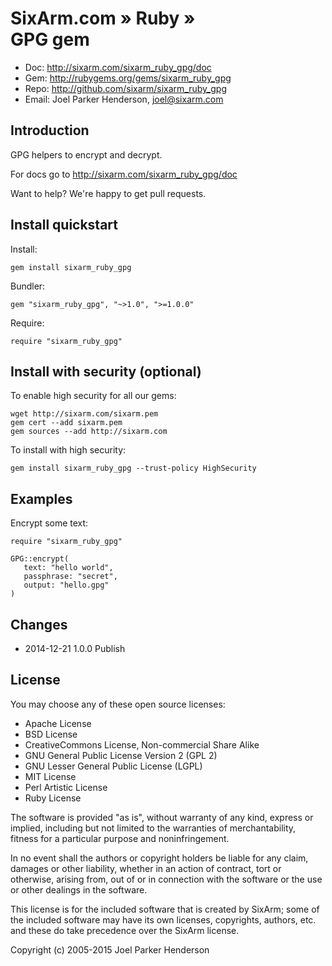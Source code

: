 # SixArm.com » Ruby » <br> GPG gem

* Doc: <http://sixarm.com/sixarm_ruby_gpg/doc>
* Gem: <http://rubygems.org/gems/sixarm_ruby_gpg>
* Repo: <http://github.com/sixarm/sixarm_ruby_gpg>
* Email: Joel Parker Henderson, <joel@sixarm.com>

## Introduction

GPG helpers to encrypt and decrypt.

For docs go to <http://sixarm.com/sixarm_ruby_gpg/doc>

Want to help? We're happy to get pull requests.


## Install quickstart

Install:

    gem install sixarm_ruby_gpg

Bundler:

    gem "sixarm_ruby_gpg", "~>1.0", ">=1.0.0"

Require:

    require "sixarm_ruby_gpg"


## Install with security (optional)

To enable high security for all our gems:

    wget http://sixarm.com/sixarm.pem
    gem cert --add sixarm.pem
    gem sources --add http://sixarm.com

To install with high security:

    gem install sixarm_ruby_gpg --trust-policy HighSecurity


## Examples

Encrypt some text:

    require "sixarm_ruby_gpg"

    GPG::encrypt(
       text: "hello world",
       passphrase: "secret",
       output: "hello.gpg"
    )


## Changes

* 2014-12-21 1.0.0 Publish


## License

You may choose any of these open source licenses:

  * Apache License
  * BSD License
  * CreativeCommons License, Non-commercial Share Alike
  * GNU General Public License Version 2 (GPL 2)
  * GNU Lesser General Public License (LGPL)
  * MIT License
  * Perl Artistic License
  * Ruby License

The software is provided "as is", without warranty of any kind,
express or implied, including but not limited to the warranties of
merchantability, fitness for a particular purpose and noninfringement.

In no event shall the authors or copyright holders be liable for any
claim, damages or other liability, whether in an action of contract,
tort or otherwise, arising from, out of or in connection with the
software or the use or other dealings in the software.

This license is for the included software that is created by SixArm;
some of the included software may have its own licenses, copyrights,
authors, etc. and these do take precedence over the SixArm license.

Copyright (c) 2005-2015 Joel Parker Henderson
